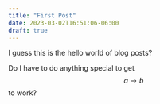 ```yaml
---
title: "First Post"
date: 2023-03-02T16:51:06-06:00
draft: true
---
```


I guess this is the hello world of blog posts?

Do I have to do anything special to get $$a\to b$$ to work?
